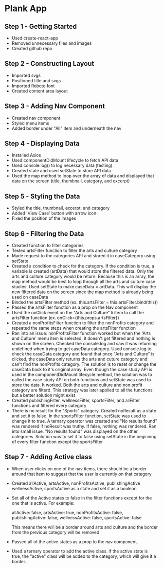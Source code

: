 # Plank App

## Step 1 - Getting Started
 - Used create-react-app
 - Removed unnecessary files and images
 - Created github repo

## Step 2 - Constructing Layout
 - Imported svgs 
 - Positioned title and svgs
 - Imported Roboto font
 - Created content area layout

 ## Step 3 - Adding Nav Component
 - Created nav component
 - Styled menu items
 - Added border under "All" item and underneath the nav

 ## Step 4 - Displaying Data
 - Installed Axios
 - Used componentDidMount lifecycle to fetch API data
 - Used console.log() to log necessary data (testing)
 - Created state and used setState to store API data
 - Used the map method to loop over the array of data and displayed that data on the screen (title, thumbnail, category, and excerpt)

 ## Step 5 - Styling the Data
 - Styled the title, thumbnail, excerpt, and category
 - Added 'View Case' button with arrow icon
 - Fixed the position of the images

  ## Step 6 - Filtering the Data
 - Created function to filter categories
 - Tested artsFilter function to filter the arts and culture category
 - Made request to the categories API and stored it in caseCategory using setState
 - Created a condition to check for the category. If the condition is true, a variable is created (artData) that would store the filtered data. Only the arts and culture category would be return. Because this is an array, the map method would be best to loop through all the arts and culture case studies. Used setState to make caseData = artData. This will display the new filtered data on the screen since the map method is already being used on caseData
 - Binded the artsFilter method (ex. this.artsFilter = this.artsFilter.bind(this))
 - Passed the artsFilter function as a prop on the Nav component
 - Used the onClick event on the "Arts and Culture" li item to call the artsFilter function (ex. onClick={this.props.artsFilter})
 - Created a nonProfitsFilter function to filter the nonProfits category and repeated the same steps when creating the artsFilter function
 - Ran into an issue: nonProfitsFilter function worked but when the 'Arts and Culture' menu item is selected, it doesn't get filtered and nothing is shown on the screen. Checked the console.log and saw it was returning undefined when trying to get caseData category. Used console.log to check the caseData category and found that once "Arts and Culture" is clicked, the caseData only returns the arts and cuture category and can't find the nonProfits category. The solution is to reset or change the caseData back to it's original array. Even though the case study API is used in the componentDidMount lifecycle method, the solution was to called the case study API on both functions and setState was used to store the data. It worked. Both the arts and culture and non profit category are filterd. This strategy was later applied to all the functions but a better solution might exist
 - Created publishingFilter, wellnessFilter, sportsFilter, and allFilter functions and filtered every category
 - There is no result for the "Sports" category. Created noResult as a state and set it to false. In the sportsFilter function, setState was used to change it to true. A ternary operator was created and "No results found" was rendered if noResult was truthy. If false, nothing was rendered. Ran into small issue. "No results found" was displayed on the other categories. Solution was to set it to false using setState in the beginning of every filter function except the sportsFilter
 
 ## Step 7 - Adding Active class
 - When user clicks on one of the nav items, there should be a border around that item to suggest that the user is currently on that category
 - Created allActive, artsActive, nonProfitsActive, publishingActive wellnessActive, sportsActive as a state and set it as a boolean
 - Set all of the Active states to false in the filter functions except for the one that is active. For example:

      allActive: false,
      artsActive: true,
      nonProfitsActive: false,
      publishingActive: false,
      wellnessActive: false,
      sportsActive: false

      This means there will be a border around arts and culture and the border from the previous category will be removed

 - Passed all of the active states as a prop to the nav component.
 - Used a ternary operator to add the active class. If the active state is true, the "active" class will be added to the category, which will give it a border. 


